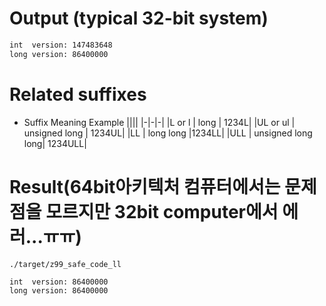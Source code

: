 # Output (typical 32-bit system)

```bash
int  version: 147483648
long version: 86400000
```

# Related suffixes
- Suffix	Meaning	Example
||||
|-|-|-|
|L or l |	long |	1234L|
|UL or ul	| unsigned long |	1234UL|
|LL |	long long	|1234LL|
|ULL |	unsigned long long| 	1234ULL|


# Result(64bit아키텍처 컴퓨터에서는 문제점을 모르지만 32bit computer에서 에러...ㅠㅠ)

```
./target/z99_safe_code_ll

int  version: 86400000
long version: 86400000
  
```
